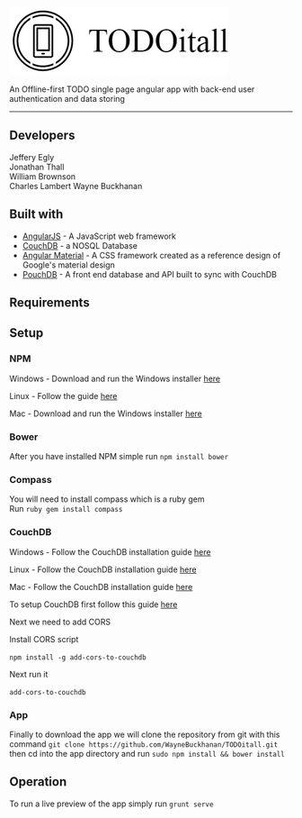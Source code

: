 ![Alt text](logo.png)

An Offline-first TODO single page angular app with back-end user authentication and data storing
___
## Developers
Jeffery Egly  
Jonathan Thall  
William Brownson  
Charles Lambert
Wayne Buckhanan

## Built with
* [AngularJS](https://angularjs.org/) - A JavaScript web framework
* [CouchDB](http://couchdb.apache.org/) - a NOSQL Database
* [Angular Material](https://material.angularjs.org/latest/) - A CSS framework created as a reference design of Google's material design
* [PouchDB](https://pouchdb.com/) - A front end database and API built to sync with CouchDB
## Requirements

## Setup
### NPM

Windows - Download and run the Windows installer [here](https://nodejs.org/en/download/)

Linux - Follow the guide [here](http://docs.couchdb.org/en/1.6.1/install/unix.html)

Mac - Download and run the Windows installer [here](http://docs.couchdb.org/en/1.6.1/install/mac.html)

### Bower
After you have installed NPM simple run `npm install bower`

### Compass
You will need to install compass which is a ruby gem  
Run `ruby gem install compass`
### CouchDB

Windows - Follow the CouchDB installation guide [here](http://docs.couchdb.org/en/1.6.1/install/windows.html#)

Linux - Follow the CouchDB installation guide [here](http://docs.couchdb.org/en/1.6.1/install/windows.html#)

Mac - Follow the CouchDB installation guide [here](http://docs.couchdb.org/en/1.6.1/install/windows.html#)

To setup CouchDB first follow this guide [here](https://www.digitalocean.com/community/tutorials/how-to-install-couchdb-and-futon-on-ubuntu-14-04)

Next we need to add CORS

Install CORS script

`npm install -g add-cors-to-couchdb`

Next run it

`add-cors-to-couchdb`

### App
Finally to download the app we will clone the repository from git with this command `git clone https://github.com/WayneBuckhanan/TODOitall.git`
then cd into the app directory and run `sudo npm install && bower install`

## Operation
To run a live preview of the app simply run `grunt serve`
